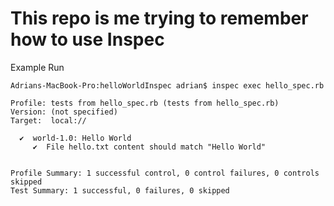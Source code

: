 This repo is me trying to remember how to use Inspec
==

Example Run

```inspec
Adrians-MacBook-Pro:helloWorldInspec adrian$ inspec exec hello_spec.rb 

Profile: tests from hello_spec.rb (tests from hello_spec.rb)
Version: (not specified)
Target:  local://

  ✔  world-1.0: Hello World
     ✔  File hello.txt content should match "Hello World"


Profile Summary: 1 successful control, 0 control failures, 0 controls skipped
Test Summary: 1 successful, 0 failures, 0 skipped

```
